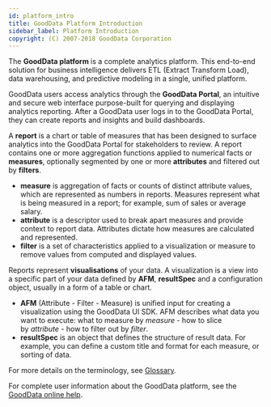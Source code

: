 ```yaml
---
id: platform_intro
title: GoodData Platform Introduction
sidebar_label: Platform Introduction
copyright: (C) 2007-2018 GoodData Corporation
---
```


The **GoodData platform** is a complete analytics platform. This end-to-end solution for business intelligence delivers ETL (Extract Transform Load), data warehousing, and predictive modeling in a single, unified platform.

GoodData users access analytics through the **GoodData Portal**, an intuitive and secure web interface purpose-built for querying and displaying analytics reporting. After a GoodData user logs in to the GoodData Portal, they can create reports and insights and build dashboards.

A **report** is a chart or table of measures that has been designed to surface analytics into the GoodData Portal for stakeholders to review. A report contains one or more aggregation functions applied to numerical facts or **measures**, optionally segmented by one or more **attributes** and filtered out by **filters**.

* **measure** is aggregation of facts or counts of distinct attribute values, which are represented as numbers in reports. Measures represent what is being measured in a report; for example, sum of sales or average salary.
* **attribute** is a descriptor used to break apart measures and provide context to report data. Attributes dictate how measures are calculated and represented.
* **filter** is a set of characteristics applied to a visualization or measure to remove values from computed and displayed values.

Reports represent **visualisations** of your data. A visualization is a view into a specific part of your data defined by **AFM**, **resultSpec** and a configuration object, usually in a form of a table or chart.

* **AFM** (Attribute - Filter - Measure) is unified input for creating a visualization using the GoodData UI SDK. AFM describes what data you want to execute: what to measure by _measure_ - how to slice by _attribute_ - how to filter out by _filter_.
* **resultSpec** is an object that defines the structure of result data. For example, you can define a custom title and format for each measure, or sorting of data.

For more details on the terminology, see [Glossary](glossary.md).

For complete user information about the GoodData platform, see the [GoodData online help](https://help.gooddata.com/display/doc/GoodData+Help).
